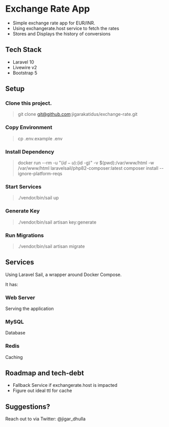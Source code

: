 # Exchange Rate App

* Simple exchange rate app for EUR/INR.
* Using exchangerate.host service to fetch the rates
* Stores and Displays the history of conversions

## Tech Stack

* Laravel 10
* Livewire v2
* Bootstrap 5

## Setup

### Clone this project.
> git clone git@github.com:jigarakatidus/exchange-rate.git

### Copy Environment
> cp .env.example .env

### Install Dependency
> docker run --rm -u "$(id -u):$(id -g)" -v $(pwd):/var/www/html -w /var/www/html laravelsail/php82-composer:latest composer install --ignore-platform-reqs

### Start Services
> ./vendor/bin/sail up

### Generate Key
> ./vendor/bin/sail artisan key:generate

### Run Migrations
> ./vendor/bin/sail artisan migrate

## Services

Using Laravel Sail, a wrapper around Docker Compose.

It has:

### Web Server
Serving the application

### MySQL
Database

### Redis
Caching

## Roadmap and tech-debt

* Fallback Service if exchangerate.host is impacted
* Figure out ideal ttl for cache

## Suggestions?

Reach out to via Twitter: @jigar_dhulla
